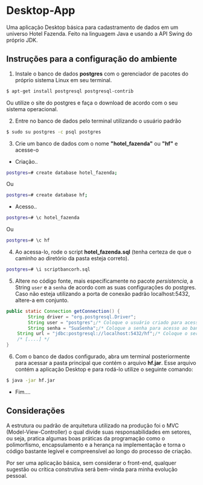 # Desktop-App 
Uma aplicação Desktop básica para cadastramento de dados em um universo Hotel Fazenda. 
Feito na linguagem Java e usando a API Swing do próprio JDK.

## Instruções para a configuração do ambiente

1. Instale o banco de dados **postgres** com o gerenciador de pacotes do próprio sistema Linux em seu terminal.
 
```sh
$ apt-get install postgresql postgresql-contrib
```

Ou utilize o site do postgres e faça o download de acordo com o seu sistema operacional.

2. Entre no banco de dados pelo terminal utilizando o usuário padrão

```sh
$ sudo su postgres -c psql postgres
```

3. Crie um banco de dados com o nome **"hotel_fazenda"** ou **"hf"** e acesse-o

- Criação..

```sh
postgres=# create database hotel_fazenda;
```
Ou
```sh 
postgres=# create database hf;
```

- Acesso..

```sh
postgres=# \c hotel_fazenda
```
Ou
```sh 
postgres=# \c hf
```

4. Ao acessa-lo, rode o script **hotel_fazenda.sql** (tenha certeza de que o caminho ao diretório da pasta esteja correto).

```sh
postgres=# \i scriptbancorh.sql
```

5. Altere no código fonte, mais específicamente no pacote *persistencia*, a String ```user``` e a ```senha``` de acordo com as suas configurações do postgres.
Caso não esteja utilizando a porta de conexão padrão localhost:5432, altere-a em conjunto.

```java
public static Connection getConnection() {
		String driver = "org.postgresql.Driver";
		String user = "postgres";/* Coloque o usuário criado para acesso ao banco */
		String senha = "SuaSenha";/* Coloque a senha para acesso ao banco */
    String url = "jdbc:postgresql://localhost:5432/hf";/* Coloque o servidor onde está instalado o banco */
    /* [....] */
}
```

6. Com o banco de dados configurado, abra um terminal posteriormente para acessar a pasta principal que contém o arquivo **hf.jar**.
 Esse arquivo contém a aplicação Desktop e para rodá-lo utilize o seguinte comando:
 
 ```sh
 $ java -jar hf.jar
 ```
 
 - Fim....
 
 ## Considerações ##

A estrutura ou padrão de arquitetura utilizado na produção foi o MVC (Model-View-Controller) o qual divide suas responsabilidades em setores, ou seja, pratica algumas boas práticas da programação como o polimorfismo, encapsulamento e a herança na implementação e torna o código bastante legível e compreensível ao longo do processo de criação. 

Por ser uma aplicação básica, sem considerar o front-end, qualquer sugestão ou crítica construtiva será bem-vinda para minha evolução pessoal.
